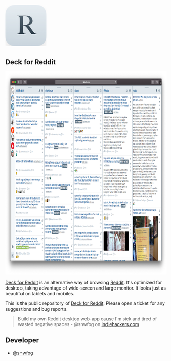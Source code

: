 # <a href="http://rdddeck.com/"><img src="https://raw.githubusercontent.com/snwfog/rdddeck/master/icon-180.png" height="128" alt="Deck for Reddit"></a>

## Deck for Reddit
<a href="http://rdddeck.com/"><img src="https://raw.githubusercontent.com/snwfog/rdddeck/master/preview.png" width="1024" height="631" alt="Deck for Reddit"></a>

[Deck for Reddit](http://rdddeck.com) is an alternative way of browsing [Reddit](https://www.reddit.com). It's optimized for desktop, taking advantage of wide-screen and large monitor. It looks just as beautiful on tablets and mobiles.

This is the public repository of [Deck for Reddit](http://rdddeck.com). Please open a ticket for any suggestions and bug reports.

> Build my own Reddit desktop web-app cause I'm sick and tired of wasted negative spaces - @snwfog on [indiehackers.com](https://www.indiehackers.com/post/build-my-own-reddit-desktop-web-app-cause-im-sick-and-tired-of-wasted-negative-spaces-c65905c8a2)

## Developer

- [@snwfog](https://github.com/snwfog)
